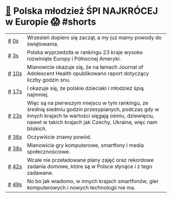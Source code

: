 # [🔗](https://www.youtube.com/watch?v=uYgkyLXPESk) Polska młodzież ŚPI NAJKRÓCEJ w Europie 😱 #shorts

<table>
    <tr id="t0">
        <td><a href="#t0">#</a>&nbsp;<a href="https://www.youtube.com/watch?v=uYgkyLXPESk&t=0">0s</a></td>
        <td>Wrzesień dopiero się zaczął, a my już mamy powody do świętowania.</td>
    </tr>
    <tr id="t3">
        <td><a href="#t3">#</a>&nbsp;<a href="https://www.youtube.com/watch?v=uYgkyLXPESk&t=3">3s</a></td>
        <td>Polska wyprzedziła w rankingu 23 kraje wysoko rozwinięte Europy i Północnej Ameryki.</td>
    </tr>
    <tr id="t10">
        <td><a href="#t10">#</a>&nbsp;<a href="https://www.youtube.com/watch?v=uYgkyLXPESk&t=10">10s</a></td>
        <td>Mianowicie okazuje się, że na łamach Journal of Adolescent Health opublikowano raport dotyczący liczby godzin snu.</td>
    </tr>
    <tr id="t17">
        <td><a href="#t17">#</a>&nbsp;<a href="https://www.youtube.com/watch?v=uYgkyLXPESk&t=17">17s</a></td>
        <td>I okazuje się, że polskie dzieciaki i młodzież śpią najmniej.</td>
    </tr>
    <tr id="t23">
        <td><a href="#t23">#</a>&nbsp;<a href="https://www.youtube.com/watch?v=uYgkyLXPESk&t=23">23s</a></td>
        <td>Więc są na pierwszym miejscu w tym rankingu, ze średnią siedmiu godzin przesypianych, podczas gdy w innych krajach te wartości sięgają ośmiu, dziewięciu, nawet w takich krajach jak Czechy, Ukraina, więc nam bliskich.</td>
    </tr>
    <tr id="t36">
        <td><a href="#t36">#</a>&nbsp;<a href="https://www.youtube.com/watch?v=uYgkyLXPESk&t=36">36s</a></td>
        <td>Oczywiście znamy powód.</td>
    </tr>
    <tr id="t38">
        <td><a href="#t38">#</a>&nbsp;<a href="https://www.youtube.com/watch?v=uYgkyLXPESk&t=38">38s</a></td>
        <td>Mianowicie gry komputerowe, smartfony i media społecznościowe.</td>
    </tr>
    <tr id="t42">
        <td><a href="#t42">#</a>&nbsp;<a href="https://www.youtube.com/watch?v=uYgkyLXPESk&t=42">42s</a></td>
        <td>Wcale nie przeładowane plany zajęć oraz rekordowe zadania domowe, które są w Polsce słynące i z tego zadawane.</td>
    </tr>
    <tr id="t49">
        <td><a href="#t49">#</a>&nbsp;<a href="https://www.youtube.com/watch?v=uYgkyLXPESk&t=49">49s</a></td>
        <td>No bo jak wiadomo, w innych krajach smartfonów, gier komputerowych i nowych technologii nie ma.</td>
    </tr>
</table>